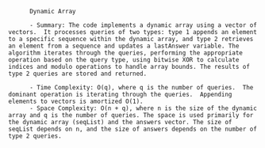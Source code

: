 
          Dynamic Array

          - Summary: The code implements a dynamic array using a vector of vectors.  It processes queries of two types: type 1 appends an element to a specific sequence within the dynamic array, and type 2 retrieves an element from a sequence and updates a lastAnswer variable. The algorithm iterates through the queries, performing the appropriate operation based on the query type, using bitwise XOR to calculate indices and modulo operations to handle array bounds. The results of type 2 queries are stored and returned.

          - Time Complexity: O(q), where q is the number of queries.  The dominant operation is iterating through the queries.  Appending elements to vectors is amortized O(1).
          - Space Complexity: O(n + q), where n is the size of the dynamic array and q is the number of queries. The space is used primarily for the dynamic array (seqList) and the answers vector. The size of seqList depends on n, and the size of answers depends on the number of type 2 queries.
          